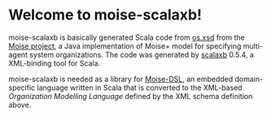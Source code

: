 # Welcome to moise-scalaxb!

moise-scalaxb is basically generated Scala code from [os.xsd](http://moise.svn.sourceforge.net/viewvc/moise/trunk/src/xml/os.xsd?revision=249&view=markup) from the [Moise project](http://moise.sourceforge.net/), a Java implementation of Moise+ model for specifying multi-agent system organizations. The code was generated by [scalaxb](http://scalaxb.org/) 0.5.4, a XML-binding tool for Scala.

moise-scalaxb is needed as a library for [Moise-DSL](https://github.com/silasg/moise-dsl), an embedded domain-specific language written in Scala that is converted to the XML-based _Organization Modelling Language_ defined by the XML schema definition above.
